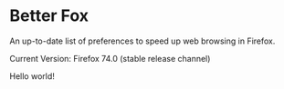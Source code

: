 # Better Fox
An up-to-date list of preferences to speed up web browsing in Firefox.

Current Version: Firefox 74.0 (stable release channel)

Hello world!

